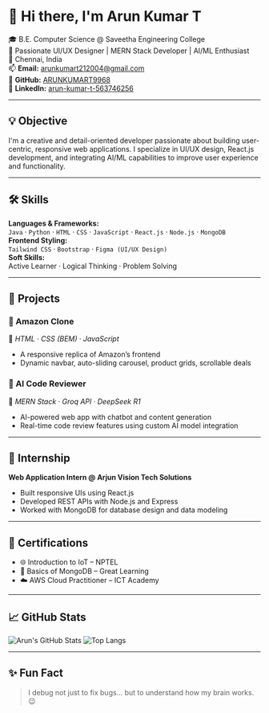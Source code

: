 
# 👋 Hi there, I'm Arun Kumar T

🎓 B.E. Computer Science @ Saveetha Engineering College  
🌟 Passionate UI/UX Designer | MERN Stack Developer | AI/ML Enthusiast  
📍 Chennai, India  
📫 **Email:** [arunkumart212004@gmail.com](mailto:arunkumart212004@gmail.com)  
🔗 **GitHub:** [ARUNKUMART9968](https://github.com/ARUNKUMART9968)  
🔗 **LinkedIn:** [arun-kumar-t-563746256](https://www.linkedin.com/in/arun-kumar-t-563746256)

---

## 💡 Objective

I'm a creative and detail-oriented developer passionate about building user-centric, responsive web applications. I specialize in UI/UX design, React.js development, and integrating AI/ML capabilities to improve user experience and functionality.

---

## 🛠️ Skills

**Languages & Frameworks:**  
`Java` · `Python` · `HTML` · `CSS` · `JavaScript` · `React.js` · `Node.js` · `MongoDB`  
**Frontend Styling:**  
`Tailwind CSS` · `Bootstrap` · `Figma (UI/UX Design)`  
**Soft Skills:**  
Active Learner · Logical Thinking · Problem Solving

---

## 📂 Projects

### 🔸 Amazon Clone  
📌 *HTML · CSS (BEM) · JavaScript*  
- A responsive replica of Amazon’s frontend  
- Dynamic navbar, auto-sliding carousel, product grids, scrollable deals

### 🔸 AI Code Reviewer  
📌 *MERN Stack · Groq API · DeepSeek R1*  
- AI-powered web app with chatbot and content generation  
- Real-time code review features using custom AI model integration

---

## 💼 Internship

**Web Application Intern @ Arjun Vision Tech Solutions**  
- Built responsive UIs using React.js  
- Developed REST APIs with Node.js and Express  
- Worked with MongoDB for database design and data modeling

---

## 📜 Certifications

- 🌐 Introduction to IoT – NPTEL  
- 🧩 Basics of MongoDB – Great Learning  
- ☁️ AWS Cloud Practitioner – ICT Academy

---

## 📈 GitHub Stats

![Arun's GitHub Stats](https://github-readme-stats.vercel.app/api?username=ARUNKUMART9968&show_icons=true&theme=radical)
![Top Langs](https://github-readme-stats.vercel.app/api/top-langs/?username=ARUNKUMART9968&layout=compact&theme=radical)

---

## ✨ Fun Fact
> I debug not just to fix bugs... but to understand how my brain works. 😉


<!--
**ARUNKUMART9968/ARUNKUMART9968** is a ✨ _special_ ✨ repository because its `README.md` (this file) appears on your GitHub profile.

Here are some ideas to get you started:

- 🔭 I’m currently working on ...
- 🌱 I’m currently learning ...
- 👯 I’m looking to collaborate on ...
- 🤔 I’m looking for help with ...
- 💬 Ask me about ...
- 📫 How to reach me: ...
- 😄 Pronouns: ...
- ⚡ Fun fact: ...
-->
